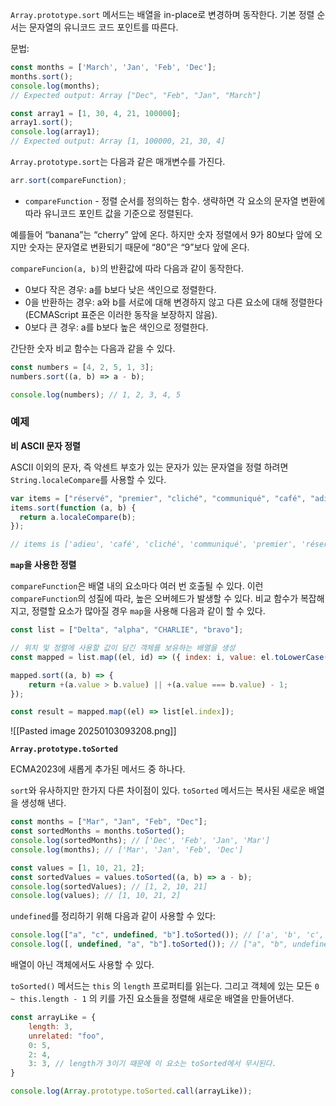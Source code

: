 `Array.prototype.sort` 메서드는 배열을 in-place로 변경하며 동작한다. 기본 정렬 순서는 문자열의 유니코드 코드 포인트를 따른다.

문법:

```jsx
const months = ['March', 'Jan', 'Feb', 'Dec'];
months.sort();
console.log(months);
// Expected output: Array ["Dec", "Feb", "Jan", "March"]

const array1 = [1, 30, 4, 21, 100000];
array1.sort();
console.log(array1);
// Expected output: Array [1, 100000, 21, 30, 4]
```

`Array.prototype.sort`는 다음과 같은 매개변수를 가진다.

```jsx
arr.sort(compareFunction);
```

- `compareFunction` - 정렬 순서를 정의하는 함수. 생략하면 각 요소의 문자열 변환에 따라 유니코드 포인트 값을 기준으로 정렬된다.

예를들어 “banana”는 “cherry” 앞에 온다. 하지만 숫자 정렬에서 9가 80보다 앞에 오지만 숫자는 문자열로 변환되기 때문에 “80”은 “9”보다 앞에 온다.

`compareFuncion(a, b)`의 반환값에 따라 다음과 같이 동작한다.

- 0보다 작은 경우: a를 b보다 낮은 색인으로 정렬한다.
- 0을 반환하는 경우: a와 b를 서로에 대해 변경하지 않고 다른 요소에 대해 정렬한다(ECMAScript 표준은 이러한 동작을 보장하지 않음).
- 0보다 큰 경우: a를 b보다 높은 색인으로 정렬한다.

간단한 숫자 비교 함수는 다음과 같을 수 있다.

```jsx
const numbers = [4, 2, 5, 1, 3];
numbers.sort((a, b) => a - b);

console.log(numbers); // 1, 2, 3, 4, 5
```

### 예제

**비 ASCII 문자 정렬**

ASCII 이외의 문자, 즉 악센트 부호가 있는 문자가 있는 문자열을 정렬 하려면 `String.localeCompare`를 사용할 수 있다.

```jsx
var items = ["réservé", "premier", "cliché", "communiqué", "café", "adieu"];
items.sort(function (a, b) {
  return a.localeCompare(b);
});

// items is ['adieu', 'café', 'cliché', 'communiqué', 'premier', 'réservé']
```

**`map`을 사용한 정렬**

`compareFunction`은 배열 내의 요소마다 여러 번 호출될 수 있다. 이런 `compareFunction`의 성질에 따라, 높은 오버헤드가 발생할 수 있다. 비교 함수가 복잡해지고, 정렬할 요소가 많아질 경우 `map`을 사용해 다음과 같이 할 수 있다.

```jsx
const list = ["Delta", "alpha", "CHARLIE", "bravo"];

// 위치 및 정렬에 사용할 값이 담긴 객체를 보유하는 배열을 생성
const mapped = list.map((el, id) => ({ index: i, value: el.toLowerCase() }));

mapped.sort((a, b) => {
	return +(a.value > b.value) || +(a.value === b.value) - 1;
});

const result = mapped.map((el) => list[el.index]);
```

![[Pasted image 20250103093208.png]]

**`Array.prototype.toSorted`**

ECMA2023에 새롭게 추가된 메서드 중 하나다.

`sort`와 유사하지만 한가지 다른 차이점이 있다. `toSorted` 메서드는 복사된 새로운 배열을 생성해 낸다.

```jsx
const months = ["Mar", "Jan", "Feb", "Dec"];
const sortedMonths = months.toSorted();
console.log(sortedMonths); // ['Dec', 'Feb', 'Jan', 'Mar']
console.log(months); // ['Mar', 'Jan', 'Feb', 'Dec']

const values = [1, 10, 21, 2];
const sortedValues = values.toSorted((a, b) => a - b);
console.log(sortedValues); // [1, 2, 10, 21]
console.log(values); // [1, 10, 21, 2]
```

`undefined`를 정리하기 위해 다음과 같이 사용할 수 있다:

```jsx
console.log(["a", "c", undefined, "b"].toSorted()); // ['a', 'b', 'c', undefined]
console.log([, undefined, "a", "b"].toSorted()); // ["a", "b", undefined, undefined]
```

배열이 아닌 객체에서도 사용할 수 있다.

`toSorted()` 메서드는 `this` 의 `length` 프로퍼티를 읽는다. 그리고 객체에 있는 모든 `0 ~ this.length - 1` 의 키를 가진 요소들을 정렬해 새로운 배열을 만들어낸다.

```jsx
const arrayLike = {
	length: 3,
	unrelated: "foo",
	0: 5,
	2: 4,
	3: 3, // length가 3이기 때문에 이 요소는 toSorted에서 무시된다.
}

console.log(Array.prototype.toSorted.call(arrayLike));
```